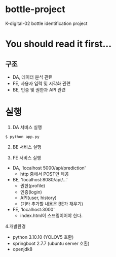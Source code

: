 # bottle-project
K-digital-02 bottle identification project

# You should read it first...

## 구조
- DA, 데이터 분석 관련
- FE, 사용자 입력 및 시각화 관련
- BE, 인증 및 권한과 API 관련

# 실행
1. DA 서비스 실행
```
$ python app.py
```

2. BE 서비스 실행



3. FE 서비스 실행



- DA, 'localhost 5000/api/prediction'
    - http 중에서 POST만 제공
- BE, 'localhost:8080/api/...'
    - 권한(profile)
    - 인증(login)
    - API(user, history)
    - (기타 추가할 내용은 BE가 채우기)
- FE, 'localhost:3000'
    - index.html이 스프링이어야 한다.

4.개발환경
- python 3.10.10 (YOLOV5 호환)
- springboot 2.7.7 (ubuntu server 호환)
- openjdk8


